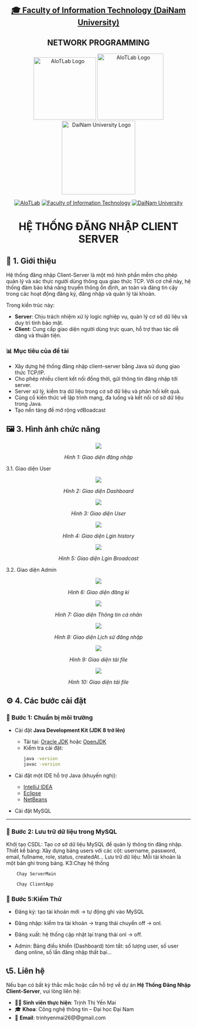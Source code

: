 <h2 align="center">
    <a href="https://dainam.edu.vn/vi/khoa-cong-nghe-thong-tin">
    🎓 Faculty of Information Technology (DaiNam University)
    </a>
</h2>
<h2 align="center">
   NETWORK PROGRAMMING
</h2>
<div align="center">
    <p align="center">
        <img src="docs/aiotlab_logo.png" alt="AIoTLab Logo" width="170"/>
        <img src="docs/fitdnu_logo.png" alt="AIoTLab Logo" width="180"/>
        <img src="docs/dnu_logo.png" alt="DaiNam University Logo" width="200"/>
    </p>

[![AIoTLab](https://img.shields.io/badge/AIoTLab-green?style=for-the-badge)](https://www.facebook.com/DNUAIoTLab)
[![Faculty of Information Technology](https://img.shields.io/badge/Faculty%20of%20Information%20Technology-blue?style=for-the-badge)](https://dainam.edu.vn/vi/khoa-cong-nghe-thong-tin)
[![DaiNam University](https://img.shields.io/badge/DaiNam%20University-orange?style=for-the-badge)](https://dainam.edu.vn)

<h1 align="center">HỆ THỐNG ĐĂNG NHẬP CLIENT SERVER </h1>
</div>

## 📖 1. Giới thiệu

Hệ thống đăng nhập Client-Server là một mô hình phần mềm cho phép quản lý và xác thực người dùng thông qua giao thức TCP. Với cơ chế này, hệ thống đảm bảo khả năng truyền thông ổn định, an toàn và đáng tin cậy trong các hoạt động đăng ký, đăng nhập và quản lý tài khoản.

Trong kiến trúc này:  

- **Server**: Chịu trách nhiệm xử lý logic nghiệp vụ, quản lý cơ sở dữ liệu và duy trì tính bảo mật.  
- **Client**: Cung cấp giao diện người dùng trực quan, hỗ trợ thao tác dễ dàng và thuận tiện.  

### 📊 Mục tiêu của đề tài

- Xây dựng hệ thống đăng nhập client–server bằng Java sử dụng giao thức TCP/IP.
- Cho phép nhiều client kết nối đồng thời, gửi thông tin đăng nhập tới server.
- Server xử lý, kiểm tra dữ liệu trong cơ sở dữ liệu và phản hồi kết quả.
- Củng cố kiến thức về lập trình mạng, đa luồng và kết nối cơ sở dữ liệu trong Java.
- Tạo nền tảng để mở rộng vớBoadcast

## 🖼️ 3. Hình ảnh chức năng
<p align="center">
  <img src="https://github.com/user-attachments/assets/efa7ae7c-7b8a-47d3-a3ae-ad32414ef0cd"/>
</p>


<p align="center">
  <em>Hình 1: Giao diện đăng nhập </em>
</p>

3.1. Giao diện User
<p align="center">
 <img src="https://github.com/user-attachments/assets/c5e72b93-c202-4894-9223-dd01311deeae" />
<p align="center">
  <em>Hình 2: Giao diện Dashboard </em>
</p>
<p align="center">
  <img src="https://github.com/user-attachments/assets/6f304ba0-25d0-4550-baa5-4592b528f1bb" />

<p align="center">
  <em>Hình 3: Giao diện User </em>
</p>
<p align="center">
 <img src="https://github.com/user-attachments/assets/a18a21a6-a0f7-4106-a94e-feaf6f434058" />
<p align="center">
  <em>Hình 4: Giao diện Lgin history </em>
</p>
<p align="center">
 <img src="https://github.com/user-attachments/assets/743960ac-5bbe-49a3-a7af-8cda83a33a58" />

<p align="center">
  <em>Hình 5: Giao diện Lgin Broadcast </em>
</p>
3.2. Giao diện Admin
<p align="center">
 <img src="https://github.com/user-attachments/assets/110c15c2-ba81-4224-bd12-58f89ae3d72d" />

<p align="center">
  <em>Hình 6: Giao diện đăng kí </em>
</p>
<p align="center">
 <img src="https://github.com/user-attachments/assets/0dda6f9e-802d-42e7-a90a-8980ba6396ac" />
<p align="center">
  <em>Hình 7: Giao diện Thông tin cá nhân </em>
</p>
<p align="center">
  <img src="https://github.com/user-attachments/assets/9d954d31-d772-47b4-bfcb-fc97d196a8a0" />
<p align="center">
  <em>Hình 8: Giao diện Lịch sử đăng nhập </em>
</p>
<p align="center">
  <img src="https://github.com/user-attachments/assets/363c9d35-a329-4211-b496-6a3da5446921" />
<p align="center">
  <em>Hình 9: Giao diện tải file </em>
</p>
</p>
<p align="center">
 <img src="https://github.com/user-attachments/assets/c2fff05e-bfae-43b3-9b45-bc2fd3b4b54c" />

<p align="center">
  <em>Hình 10: Giao diện tải file </em>
</p>







## ⚙️ 4. Các bước cài đặt


### 🔹 Bước 1: Chuẩn bị môi trường  
- Cài đặt **Java Development Kit (JDK 8 trở lên)**  
  - Tải tại: [Oracle JDK](https://www.oracle.com/java/technologies/javase-downloads.html) hoặc [OpenJDK](https://jdk.java.net/)  
  - Kiểm tra cài đặt:  
    ```bash
    java -version
    javac -version
    ```  

- Cài đặt một IDE hỗ trợ Java (khuyến nghị):  
  - [IntelliJ IDEA](https://www.jetbrains.com/idea/)  
  - [Eclipse](https://www.eclipse.org/)  
  - [NetBeans](https://netbeans.apache.org/)  

- Cài đặt MySQL

---

### 🔹 Bước 2: Lưu trữ dữ liệu trong MySQL
Khởi tạo CSDL: Tạo cơ sở dữ liệu MySQL để quản lý thông tin đăng nhập.
Thiết kế bảng: Xây dựng bảng users với các cột: username, password, email, fullname, role, status, createdAt…
Lưu trữ dữ liệu: Mỗi tài khoản là một bản ghi trong bảng.
K3:Chạy hệ thống
```
    Chạy ServerMain
```
```
    Chạy ClientApp
```
### 🔹 Bước 5:Kiểm Thử
- Đăng ký: tạo tài khoản mới → tự động ghi vào MySQL

- Đăng nhập: kiểm tra tài khoản → trạng thái chuyển off → onl.

- Đăng xuất: hệ thống cập nhật lại trạng thái onl → off.
  
- Admin: Bảng điều khiển (Dashboard) tóm tắt: số lượng user, số user đang online, số lần đăng nhập thất bại…
## 📞5. Liên hệ
Nếu bạn có bất kỳ thắc mắc hoặc cần hỗ trợ về dự án **Hệ Thống Đăng Nhập Client-Server**, vui lòng liên hệ:  

- 👨‍🎓 **Sinh viên thực hiện**: Trịnh Thị Yến Mai 
- 🎓 **Khoa**: Công nghệ thông tin – Đại học Đại Nam  
- 📧 **Email**: trinhyenmai26@@gmail.com








